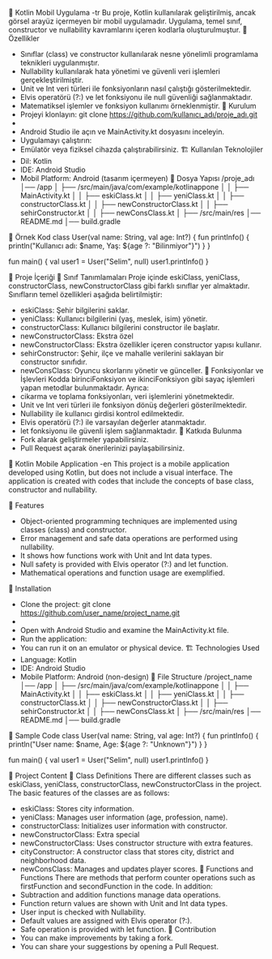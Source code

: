 📱 Kotlin Mobil Uygulama   -tr
Bu proje, Kotlin kullanılarak geliştirilmiş, ancak görsel arayüz içermeyen bir mobil uygulamadır. Uygulama, temel sınıf, constructor ve nullability kavramlarını içeren kodlarla oluşturulmuştur.
🚀 Özellikler
- Sınıflar (class) ve constructor kullanılarak nesne yönelimli programlama teknikleri uygulanmıştır.
- Nullability kullanılarak hata yönetimi ve güvenli veri işlemleri gerçekleştirilmiştir.
- Unit ve Int veri türleri ile fonksiyonların nasıl çalıştığı gösterilmektedir.
- Elvis operatörü (?:) ve let fonksiyonu ile null güvenliği sağlanmaktadır.
- Matematiksel işlemler ve fonksiyon kullanımı örneklenmiştir.
🔧 Kurulum
- Projeyi klonlayın:
git clone https://github.com/kullanıcı_adı/proje_adı.git
- 
- Android Studio ile açın ve MainActivity.kt dosyasını inceleyin.
- Uygulamayı çalıştırın:
- Emülatör veya fiziksel cihazda çalıştırabilirsiniz.
🏗️ Kullanılan Teknolojiler
- Dil: Kotlin
- IDE: Android Studio
- Mobil Platform: Android (tasarım içermeyen)
📂 Dosya Yapısı
/proje_adı
│── /app
│    ├── /src/main/java/com/example/kotlinappone
│    │   ├── MainActivity.kt
│    │   ├── eskiClass.kt
│    │   ├── yeniClass.kt
│    │   ├── constructorClass.kt
│    │   ├── newConstructorClass.kt
│    │   ├── sehirConstructor.kt
│    │   ├── newConsClass.kt
│    ├── /src/main/res
│── README.md
│── build.gradle

📝 Örnek Kod
class User(val name: String, val age: Int?) {
    fun printInfo() {
        println("Kullanıcı adı: $name, Yaş: ${age ?: "Bilinmiyor"}")
    }
}

fun main() {
    val user1 = User("Selim", null)
    user1.printInfo()
}


📌 Proje İçeriği
🔹 Sınıf Tanımlamaları
Proje içinde eskiClass, yeniClass, constructorClass, newConstructorClass gibi farklı sınıflar yer almaktadır. Sınıfların temel özellikleri aşağıda belirtilmiştir:
- eskiClass: Şehir bilgilerini saklar.
- yeniClass: Kullanıcı bilgilerini (yaş, meslek, isim) yönetir.
- constructorClass: Kullanıcı bilgilerini constructor ile başlatır.
- newConstructorClass: Ekstra özel
- newConstructorClass: Ekstra özellikler içeren constructor yapısı kullanır.
- sehirConstructor: Şehir, ilçe ve mahalle verilerini saklayan bir constructor sınıfıdır.
- newConsClass: Oyuncu skorlarını yönetir ve günceller.
🔹 Fonksiyonlar ve İşlevleri
Kodda birinciFonksiyon ve ikinciFonksiyon gibi sayaç işlemleri yapan metodlar bulunmaktadır. Ayrıca:
- cikarma ve toplama fonksiyonları, veri işlemlerini yönetmektedir.
- Unit ve Int veri türleri ile fonksiyon dönüş değerleri gösterilmektedir.
- Nullability ile kullanıcı girdisi kontrol edilmektedir.
- Elvis operatörü (?:) ile varsayılan değerler atanmaktadır.
- let fonksiyonu ile güvenli işlem sağlanmaktadır.
📌 Katkıda Bulunma
- Fork alarak geliştirmeler yapabilirsiniz.
- Pull Request açarak önerilerinizi paylaşabilirsiniz.

📱 Kotlin Mobile Application   -en
This project is a mobile application developed using Kotlin, but does not include a visual interface. The application is created with codes that include the concepts of base class, constructor and nullability.

🚀 Features
- Object-oriented programming techniques are implemented using classes (class) and constructor.
- Error management and safe data operations are performed using nullability.
- It shows how functions work with Unit and Int data types.
- Null safety is provided with Elvis operator (?:) and let function.
- Mathematical operations and function usage are exemplified.

🔧 Installation
- Clone the project:
git clone https://github.com/user_name/project_name.git
-
- Open with Android Studio and examine the MainActivity.kt file.
- Run the application:
- You can run it on an emulator or physical device.
🏗️ Technologies Used
- Language: Kotlin
- IDE: Android Studio
- Mobile Platform: Android (non-design)
📂 File Structure
/project_name
│── /app
│ ├── /src/main/java/com/example/kotlinappone
│ │ ├── MainActivity.kt
│ │ ├── eskiClass.kt
│ │ ├── yeniClass.kt
│ │ ├── constructorClass.kt
│ │ ├── newConstructorClass.kt
│ │ ├── sehirConstructor.kt
│ │ ├── newConsClass.kt
│ ├── /src/main/res
│── README.md
│── build.gradle

📝 Sample Code
class User(val name: String, val age: Int?) {
fun printInfo() {
println("User name: $name, Age: ${age ?: "Unknown"}")
}
}

fun main() {
val user1 = User("Selim", null)
user1.printInfo()
}

📌 Project Content
🔹 Class Definitions
There are different classes such as eskiClass, yeniClass, constructorClass, newConstructorClass in the project. The basic features of the classes are as follows:
- eskiClass: Stores city information.
- yeniClass: Manages user information (age, profession, name).
- constructorClass: Initializes user information with constructor.
- newConstructorClass: Extra special
- newConstructorClass: Uses constructor structure with extra features.
- cityConstructor: A constructor class that stores city, district and neighborhood data.
- newConsClass: Manages and updates player scores.
🔹 Functions and Functions
There are methods that perform counter operations such as firstFunction and secondFunction in the code. In addition:
- Subtraction and addition functions manage data operations.
- Function return values ​​are shown with Unit and Int data types.
- User input is checked with Nullability.
- Default values ​​are assigned with Elvis operator (?:).
- Safe operation is provided with let function.
📌 Contribution
- You can make improvements by taking a fork.
- You can share your suggestions by opening a Pull Request.



